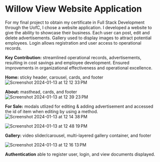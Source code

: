 # Willow View Website Application 
For my final project to obtain my certificate in Full Stack Development through the UofC, I chose a website application. 
I developed a website to give the ability to showcase their business. Each user can post, edit and delete advertisements. Gallery used to display images to attract potential employees. Login allows registration and user access to operational records. 

**Key Contribution:** streamlined operational records, advertisements, resulting in cost savings and employee development. Ensured improvements in organizational effectiveness and operational excellence. 


**Home:** sticky header, carousel, cards, and footer
![Screenshot 2024-01-13 at 12 12 33 PM](https://github.com/laingk288/willow_view/assets/135386431/2fb5c198-4fe4-4f03-a47d-5e74fd828808)


**About:** masthead, cards, and footer
![Screenshot 2024-01-13 at 12 39 23 PM](https://github.com/laingk288/willow_view/assets/135386431/59f5d7a6-751a-4ad8-a821-ab157e29ea8c)


**For Sale:** modals utlized for editing & adding advertisement and accessed the id of item when editing by using a method.
![Screenshot 2024-01-13 at 12 14 38 PM](https://github.com/laingk288/willow_view/assets/135386431/dcf675ac-701e-42e9-9e9b-adecea4e5e65)


![Screenshot 2024-01-13 at 12 48 19 PM](https://github.com/laingk288/willow_view/assets/135386431/3d8c402a-af84-4a20-90f5-a40f7fe6ca94)


**Gallery:** video slider/carousel, multi-layered gallery container, and footer

![Screenshot 2024-01-13 at 12 16 13 PM](https://github.com/laingk288/willow_view/assets/135386431/c355508f-b24c-47b4-bcd2-afb95a83ffa6)


**Authentication** able to register user, login, and view documents displayed. 
